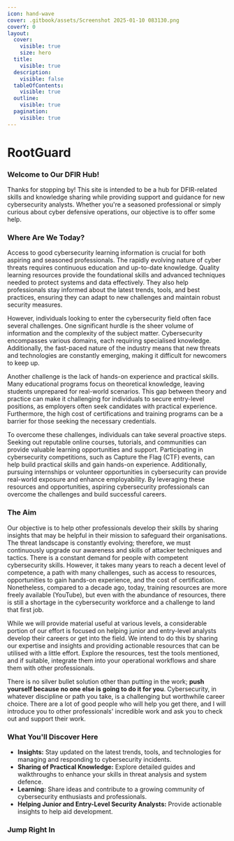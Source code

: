 ```yaml
---
icon: hand-wave
cover: .gitbook/assets/Screenshot 2025-01-10 083130.png
coverY: 0
layout:
  cover:
    visible: true
    size: hero
  title:
    visible: true
  description:
    visible: false
  tableOfContents:
    visible: true
  outline:
    visible: true
  pagination:
    visible: true
---
```


# RootGuard

### **Welcome to Our DFIR Hub!**

Thanks for stopping by! This site is intended to be a hub for DFIR-related skills and knowledge sharing while providing support and guidance for new cybersecurity analysts. Whether you're a seasoned professional or simply curious about cyber defensive operations, our objective is to offer some help.

### **Where Are We Today?**

Access to good cybersecurity learning information is crucial for both aspiring and seasoned professionals. The rapidly evolving nature of cyber threats requires continuous education and up-to-date knowledge. Quality learning resources provide the foundational skills and advanced techniques needed to protect systems and data effectively. They also help professionals stay informed about the latest trends, tools, and best practices, ensuring they can adapt to new challenges and maintain robust security measures.

However, individuals looking to enter the cybersecurity field often face several challenges. One significant hurdle is the sheer volume of information and the complexity of the subject matter. Cybersecurity encompasses various domains, each requiring specialised knowledge. Additionally, the fast-paced nature of the industry means that new threats and technologies are constantly emerging, making it difficult for newcomers to keep up.

Another challenge is the lack of hands-on experience and practical skills. Many educational programs focus on theoretical knowledge, leaving students unprepared for real-world scenarios. This gap between theory and practice can make it challenging for individuals to secure entry-level positions, as employers often seek candidates with practical experience. Furthermore, the high cost of certifications and training programs can be a barrier for those seeking the necessary credentials.

To overcome these challenges, individuals can take several proactive steps. Seeking out reputable online courses, tutorials, and communities can provide valuable learning opportunities and support. Participating in cybersecurity competitions, such as Capture the Flag (CTF) events, can help build practical skills and gain hands-on experience. Additionally, pursuing internships or volunteer opportunities in cybersecurity can provide real-world exposure and enhance employability. By leveraging these resources and opportunities, aspiring cybersecurity professionals can overcome the challenges and build successful careers.

### **The Aim**

Our objective is to help other professionals develop their skills by sharing insights that may be helpful in their mission to safeguard their organisations. The threat landscape is constantly evolving; therefore, we must continuously upgrade our awareness and skills of attacker techniques and tactics. There is a constant demand for people with competent cybersecurity skills. However, it takes many years to reach a decent level of competence, a path with many challenges, such as access to resources, opportunities to gain hands-on experience, and the cost of certification. Nonetheless, compared to a decade ago, today, training resources are more freely available (YouTube), but even with the abundance of resources, there is still a shortage in the cybersecurity workforce and a challenge to land that first job.

While we will provide material useful at various levels, a considerable portion of our effort is focused on helping junior and entry-level analysts develop their careers or get into the field. We intend to do this by sharing our expertise and insights and providing actionable resources that can be utilised with a little effort. Explore the resources, test the tools mentioned, and if suitable, integrate them into your operational workflows and share them with other professionals.

There is no silver bullet solution other than putting in the work; **push yourself because no one else is going to do it for you**. Cybersecurity, in whatever discipline or path you take, is a challenging but worthwhile career choice. There are a lot of good people who will help you get there, and I will introduce you to other professionals' incredible work and ask you to check out and support their work.

### **What You'll Discover Here**

* **Insights:** Stay updated on the latest trends, tools, and technologies for managing and responding to cybersecurity incidents.
* **Sharing of Practical Knowledge:** Explore detailed guides and walkthroughs to enhance your skills in threat analysis and system defence.
* **Learning:** Share ideas and contribute to a growing community of cybersecurity enthusiasts and professionals.
* **Helping Junior and Entry-Level Security Analysts:** Provide actionable insights to help aid development.

### **Jump Right In**
